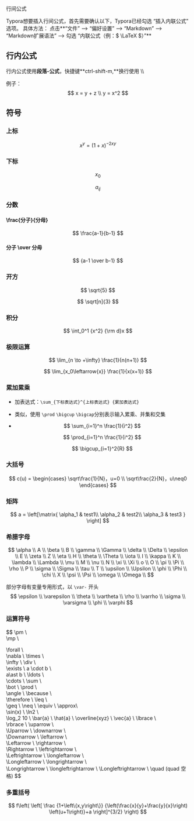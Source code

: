 行间公式

Typora想要插入行间公式，首先需要确认以下，Typora已经勾选 “插入内联公式” 选项。
具体方法：
点击**“文件” --> “偏好设置” --> “Markdown” --> “Markdown扩展语法” —> 勾选 “内联公式（例：$ \LaTeX $）”**

## 行内公式

行内公式使用**段落-公式**，快捷键**ctrl-shift-m,**换行使用 \\\

例子：
$$
x = y + z \\
y = x^2
$$


## 符号

### 上标

$$
x^y=(1+x)^{-2xy}
$$

### 下标

$$
x_0
$$

$$
a_{ij}
$$

### 分数

#### \frac{分子}{分母}

$$
\frac{a-1}{b-1}
$$

#### 分子 \over 分母

$$
{a-1 \over b-1}
$$

### 开方

$$
\sqrt{5}
$$

$$
 \sqrt[n]{3}
$$

### 积分

$$
\int_0^1 {x^2} {\rm d}x
$$

### 极限运算

$$
\lim_{n \to +\infty} \frac{1}{n(n+1)}
$$

$$
\lim_{x_0\leftarrow{x}} \frac{1}{x(x+1)} 
$$

### 累加累乘

- 加表达式：`\sum_{下标表达式}^{上标表达式} {累加表达式}`

- 类似，使用 `\prod` `\bigcup` `\bigcap`分别表示输入累乘、并集和交集

- $$
  \sum_{i=1}^n \frac{1}{i^2}
  $$

  $$
  \prod_{i=1}^n \frac{1}{i^2}
  $$

  $$
  \bigcup_{i=1}^2{R} 
  $$

  

### 大括号

$$
c(u) = 
	\begin{cases} 
		\sqrt\frac{1}{N}，u=0 \\ 
		\sqrt\frac{2}{N}，u\neq0 
	\end{cases}  
$$

### 矩阵

$$
a = 
\left[\matrix{
  \alpha_1 & test1\\
  \alpha_2 & test2\\
  \alpha_3 & test3 
}
\right]
$$

### 希腊字母							

$$
\alpha \\
A \\
\beta \\		
B \\
\gamma \\	
\Gamma	\\
\delta	\\
\Delta	\\
\epsilon \\
E \\
\zeta \\	
Z \\
\eta \\	
H \\
\theta	\\	
\Theta	\\
\iota	\\
I	\\
\kappa \\	
K \\
\lambda \\		
\Lambda	\\
\mu	\\
M \\
\nu	\\	
N	\\
\xi	\\
\Xi \\
o	\\
O	\\
\pi	\\
\Pi \\
\rho \\
P	\\
\sigma \\	
\Sigma	\\
\tau \\
T	\\
\upsilon \\	
\Upsilon \\
\phi \\
\Phi \\	
\chi \\	
X \\
\psi \\		
\Psi \\	
\omega	\\	
\Omega \\
$$

部分字母有变量专用形式，以 `\var-` 开头
$$
\epsilon \\
\varepsilon \\
\theta \\
\vartheta \\
\rho \\
\varrho \\
\sigma \\
\varsigma \\
\phi \\
\varphi 
$$

### 运算符号

$$
\pm	\\	
\mp	\\

\forall	\\	
\nabla	\\
\times	\\	
\infty	\\
\div	\\	
\exists	\\
a \cdot b	\\	
a\ast b	\\
\ldots	\\	
\cdots	\\
\sum	\\	
\bot	\\
\prod	\\	
\angle	\\
\because	\\	
\therefore	\\
\leq	\\	
\geq	\\
\neq	\\
\equiv	\\
\approx\\	
\sin(x)	\\
\ln2	\\	
\log_2 10	\\ 
\bar{a}	\\
\hat{a}	\\
\overline{xyz}	\\
\vec{a}	\\
\lbrace	\\	
\rbrace	\\
\uparrow	\\	
\Uparrow	\\
\downarrow	\\	
\Downarrow	\\
\leftarrow	\\	
\Leftarrow	\\
\rightarrow	\\	
\Rightarrow	\\
\leftrightarrow	\\	
\Leftrightarrow	\\
\longleftarrow	\\	
\Longleftarrow	\\
\longrightarrow	\\	
\Longrightarrow	\\
\longleftrightarrow	\\
\Longleftrightarrow	\\
\quad	(quad 空格)
$$

### 多重括号

$$
f\left(
 \left[
  \frac
  	{1+\left\{x,y\right\}}
  	{\left(\frac{x}{y}+\frac{y}{x}\right)
  \left(u+1\right)}+a
 \right]^{3/2}
\right)
$$

